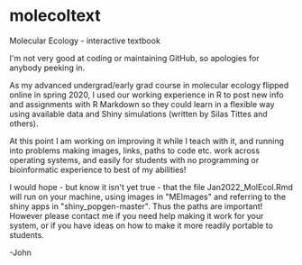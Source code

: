 # molecoltext
Molecular Ecology - interactive textbook

I'm not very good at coding or maintaining GitHub, so apologies for anybody peeking in. 

As my advanced undergrad/early grad course in molecular ecology flipped online in spring 2020,
 I used our working experience in R to post new info and assignments with R Markdown so they
 could learn in a flexible way using available data and Shiny simulations (written by Silas Tittes and others).
 
 At this point I am working on improving it while I teach with it, and running into problems
 making images, links, paths to code etc. work across operating systems, and easily for
 students with no programming or bioinformatic experience to best of my abilities!
 
I would hope - but know it isn't yet true - that the file Jan2022_MolEcol.Rmd will run on your
machine, using images in "MEImages" and referring to the shiny apps in "shiny_popgen-master".
Thus the paths are important! However please contact me if you need help making it work for your
system, or if you have ideas on how to make it more readily portable to students. 
 
 
-John
